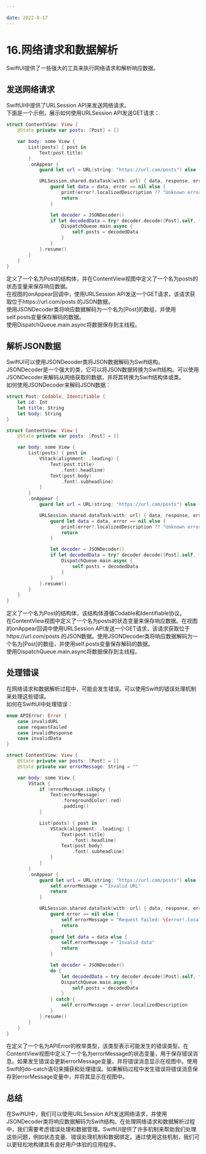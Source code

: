 ```yaml
---
 
date: 2022-8-17
---
```


# 16.网络请求和数据解析
SwiftUI提供了一些强大的工具来执行网络请求和解析响应数据。

## 发送网络请求
SwiftUI中提供了URLSession API来发送网络请求。<br>
下面是一个示例，展示如何使用URLSession API发送GET请求：
``` swift
struct ContentView: View {
    @State private var posts: [Post] = []

    var body: some View {
        List(posts) { post in
            Text(post.title)
        }
        .onAppear {
            guard let url = URL(string: "https://url.com/posts") else { return }

            URLSession.shared.dataTask(with: url) { data, response, error in
                guard let data = data, error == nil else {
                    print(error?.localizedDescription ?? "Unknown error")
                    return
                }

                let decoder = JSONDecoder()
                if let decodedData = try? decoder.decode([Post].self, from: data) {
                    DispatchQueue.main.async {
                        self.posts = decodedData
                    }
                }
            }.resume()
        }
    }
}
``` 
定义了一个名为Post的结构体，并在ContentView视图中定义了一个名为posts的状态变量来保存响应数据。<br>
在视图的onAppear回调中，使用URLSession API发送一个GET请求，该请求获取位于https://url.com/posts 的JSON数据。<br>
使用JSONDecoder类将响应数据解码为一个名为[Post]的数组，并使用self.posts变量保存解码的数据。<br>
使用DispatchQueue.main.async将数据保存到主线程。


## 解析JSON数据

SwiftUI可以使用JSONDecoder类将JSON数据解码为Swift结构。JSONDecoder是一个强大的类，它可以将JSON数据转换为Swift结构。可以使用JSONDecoder来解码从网络获取的数据，并将其转换为Swift结构体或类。<br>
如何使用JSONDecoder来解码JSON数据：
``` swift
struct Post: Codable, Identifiable {
    let id: Int
    let title: String
    let body: String
}

struct ContentView: View {
    @State private var posts: [Post] = []

    var body: some View {
        List(posts) { post in
            VStack(alignment: .leading) {
                Text(post.title)
                    .font(.headline)
                Text(post.body)
                    .font(.subheadline)
            }
        }
        .onAppear {
            guard let url = URL(string: "https://url.com/posts") else { return }

            URLSession.shared.dataTask(with: url) { data, response, error in
                guard let data = data, error == nil else {
                    print(error?.localizedDescription ?? "Unknown error")
                    return
                }

                let decoder = JSONDecoder()
                if let decodedData = try? decoder.decode([Post].self, from: data) {
                    DispatchQueue.main.async {
                        self.posts = decodedData
                    }
                }
            }.resume()
        }
    }
}
``` 
定义了一个名为Post的结构体，该结构体遵循Codable和Identifiable协议。<br>
在ContentView视图中定义了一个名为posts的状态变量来保存响应数据。在视图的onAppear回调中使用URLSession API发送一个GET请求，该请求获取位于https://url.com/posts 的JSON数据。使用JSONDecoder类将响应数据解码为一个名为[Post]的数组，并使用self.posts变量保存解码的数据。<br>
使用DispatchQueue.main.async将数据保存到主线程。

## 处理错误

在网络请求和数据解析过程中，可能会发生错误。可以使用Swift的错误处理机制来处理这些错误。<br>
如何在SwiftUI中处理错误：
``` swift
enum APIError: Error {
    case invalidURL
    case requestFailed
    case invalidResponse
    case invalidData
}

struct ContentView: View {
    @State private var posts: [Post] = []
    @State private var errorMessage: String = ""

    var body: some View {
        VStack {
            if !errorMessage.isEmpty {
                Text(errorMessage)
                    .foregroundColor(.red)
                    .padding()
            }

            List(posts) { post in
                VStack(alignment: .leading) {
                    Text(post.title)
                        .font(.headline)
                    Text(post.body)
                        .font(.subheadline)
                }
            }
        }
        .onAppear {
            guard let url = URL(string: "https://url.com/posts") else {
                self.errorMessage = "Invalid URL"
                return
            }

            URLSession.shared.dataTask(with: url) { data, response, error in
                guard error == nil else {
                    self.errorMessage = "Request failed: \(error!.localizedDescription)"
                    return
                }
                guard let data = data else {
                    self.errorMessage = "Invalid data"
                    return
                }

                let decoder = JSONDecoder()
                do {
                    let decodedData = try decoder.decode([Post].self, from: data)
                    DispatchQueue.main.async {
                        self.posts = decodedData
                    }
                } catch {
                    self.errorMessage = error.localizedDescription
                }
            }.resume()
        }
    }
}
```
在定义了一个名为APIError的枚举类型，该类型表示可能发生的错误类型。在ContentView视图中定义了一个名为errorMessage的状态变量，用于保存错误消息。如果发生错误会更新errorMessage变量，并将错误消息显示在视图中。使用Swift的do-catch语句来捕获和处理错误。如果解码过程中发生错误将错误消息保存到errorMessage变量中，并将其显示在视图中。

## 总结
在SwiftUI中，我们可以使用URLSession API发送网络请求，并使用JSONDecoder类将响应数据解码为Swift结构。在处理网络请求和数据解析过程中，我们需要考虑错误处理和数据管理。SwiftUI提供了许多机制来帮助我们处理这些问题，例如状态变量、错误处理机制和数据绑定。通过使用这些机制，我们可以更轻松地构建具有良好用户体验的应用程序。